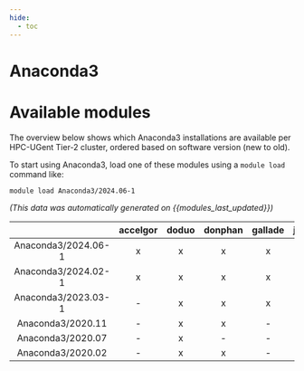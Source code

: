 ```yaml
---
hide:
  - toc
---
```


Anaconda3
=========

# Available modules


The overview below shows which Anaconda3 installations are available per HPC-UGent Tier-2 cluster, ordered based on software version (new to old).

To start using Anaconda3, load one of these modules using a `module load` command like:

```shell
module load Anaconda3/2024.06-1
```

*(This data was automatically generated on {{modules_last_updated}})*  

| |accelgor|doduo|donphan|gallade|joltik|shinx|
| :---: | :---: | :---: | :---: | :---: | :---: | :---: |
|Anaconda3/2024.06-1|x|x|x|x|x|x|
|Anaconda3/2024.02-1|x|x|x|x|-|x|
|Anaconda3/2023.03-1|-|x|x|x|-|-|
|Anaconda3/2020.11|-|x|x|-|-|-|
|Anaconda3/2020.07|-|x|-|-|-|-|
|Anaconda3/2020.02|-|x|x|-|-|-|

